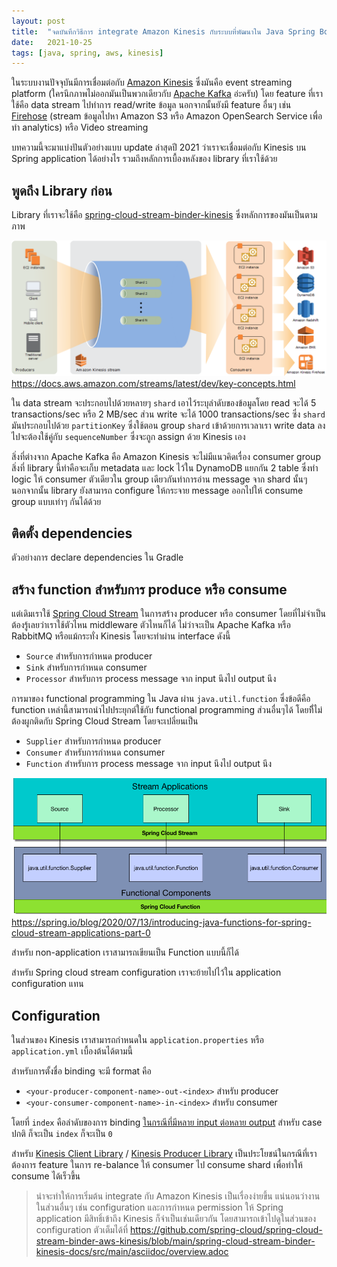 ```yaml
---
layout: post
title:  "จดบันทึกวิธีการ integrate Amazon Kinesis กับระบบที่พัฒนาใน Java Spring Boot"
date:   2021-10-25
tags: [java, spring, aws, kinesis]
---
```


ในระบบงานปัจจุบันมีการเชื่อมต่อกับ [Amazon Kinesis](https://aws.amazon.com/kinesis/) ซึ่งมันคือ event streaming platform (ใครนึกภาพไม่ออกมันเป็นพวกเดียวกับ [Apache Kafka](https://medium.com/linedevth/apache-kafka-%E0%B8%89%E0%B8%9A%E0%B8%B1%E0%B8%9A%E0%B8%9C%E0%B8%B9%E0%B9%89%E0%B9%80%E0%B8%A3%E0%B8%B4%E0%B9%88%E0%B8%A1%E0%B8%95%E0%B9%89%E0%B8%99-1-hello-apache-kafka-242788d4f3c6) อ่ะครับ) โดย feature ที่เราใช้คือ data stream ไปทำการ read/write ข้อมูล นอกจากนั้นยังมี feature อื่นๆ เช่น [Firehose](https://docs.aws.amazon.com/firehose/latest/dev/what-is-this-service.html) (stream ข้อมูลไปหา Amazon S3 หรือ Amazon OpenSearch Service เพื่อทำ analytics) หรือ Video streaming  

บทความนี้จะมาแบ่งปันตัวอย่างแบบ update ล่าสุดปี 2021 ว่าเราจะเชื่อมต่อกับ Kinesis บน Spring application ได้อย่างไร รวมถึงหลักการเบื้องหลังของ library ที่เราใช้ด้วย

## พูดถึง Library ก่อน
Library ที่เราจะใช้คือ [spring-cloud-stream-binder-kinesis](https://github.com/spring-cloud/spring-cloud-stream-binder-aws-kinesis/blob/main/spring-cloud-stream-binder-kinesis-docs/src/main/asciidoc/overview.adoc) ซึ่งหลักการของมันเป็นตามภาพ

![Amazon Kinesis architecture](/assets/2021-10-26-amazon-kinesis-architecture.png)
<https://docs.aws.amazon.com/streams/latest/dev/key-concepts.html>

ใน data stream จะประกอบไปด้วยหลายๆ `shard` เอาไว้ระบุลำดับของข้อมูลโดย read จะได้ 5 transactions/sec หรือ 2 MB/sec ส่วน write จะได้ 1000 transactions/sec ซึ่ง `shard` มันประกอบไปด้วย `partitionKey` ซึ่งใช้ตอน group `shard` เข้าด้วยการเวลาเรา write data ลงไปจะต้องใช้คู่กับ `sequenceNumber` ซึ่งจะถูก assign ด้วย Kinesis เอง  

สิ่งที่ต่างจาก Apache Kafka คือ Amazon Kinesis จะไม่มีแนวคิดเรื่อง consumer group สิ่งที่ library นี้ทำคือจะเก็บ metadata และ lock ไว้ใน DynamoDB แยกกัน 2 table ซึ่งทำ logic ให้ consumer ตัวเดียวใน group เดียวกันทำการอ่าน message จาก shard นั้นๆ นอกจากนั้น library ยังสามารถ configure ให้กระจาย message ออกไปให้ consume group แบบเท่าๆ กันได้ด้วย  

## ติดตั้ง dependencies
ตัวอย่างการ declare dependencies ใน Gradle
<script src="https://gist.github.com/raksit31667/d641b07e833690f18f709a5f6f546521.js"></script>

## สร้าง function สำหรับการ produce หรือ consume
แต่เดิมเราใช้ [Spring Cloud Stream](https://spring.io/projects/spring-cloud-stream) ในการสร้าง producer หรือ consumer โดยที่ไม่จำเป็นต้องรู้เลยว่าเราใช้ตัวไหน middleware ตัวไหนก็ได้ ไม่ว่าจะเป็น Apache Kafka หรือ RabbitMQ หรือแม้กระทั่ง Kinesis โดยจะทำผ่าน interface ดังนี้

- `Source` สำหรับการกำหนด producer
- `Sink` สำหรับการกำหนด consumer
- `Processor` สำหรับการ process message จาก input นึงไป output นึง

<script src="https://gist.github.com/raksit31667/3298085d665dd9b878bdc975f2a1b188.js"></script>

<script src="https://gist.github.com/raksit31667/b097148ca9732b51bf10e7ea0ba3755e.js"></script>

<script src="https://gist.github.com/raksit31667/4b27da51aa114702a03f85c81b61e8a3.js"></script>

การมาของ functional programming ใน Java ผ่าน `java.util.function` ซึ่งข้อดีคือ function เหล่านี้สามารถนำไปประยุกต์ใช้กับ functional programming ส่วนอื่นๆได้ โดยทีี่ไม่ต้องผูกติดกับ Spring Cloud Stream โดยจะเปลี่ยนเป็น

- `Supplier` สำหรับการกำหนด producer
- `Consumer` สำหรับการกำหนด consumer
- `Function` สำหรับการ process message จาก input นึงไป output นึง

<script src="https://gist.github.com/raksit31667/4bdff51c046c6457d5d6e0211a822cd3.js"></script>

<script src="https://gist.github.com/raksit31667/1ac22cfcbf109380f29e642d7f919828.js"></script>

<script src="https://gist.github.com/raksit31667/af49575edfc734d6786b3f324e2c3ebb.js"></script>

![Amazon Kinesis architecture](/assets/2021-10-26-stream-applications-layered-architecture.png)
<https://spring.io/blog/2020/07/13/introducing-java-functions-for-spring-cloud-stream-applications-part-0>

สำหรับ non-application เราสามารถเขียนเป็น Function แบบนี้ก็ได้

<script src="https://gist.github.com/raksit31667/cc5cff857922a99b8fecb3621254fd33.js"></script>

สำหรับ Spring cloud stream configuration เราจะย้ายไปไว้ใน application configuration แทน

## Configuration
ในส่วนของ Kinesis เราสามารถกำหนดใน `application.properties` หรือ `application.yml` เบื้องต้นได้ตามนี้

<script src="https://gist.github.com/raksit31667/ec7c144369fd4d870a21f64a35032509.js"></script>

สำหรับการตั้งชื่อ binding จะมี format คือ

- `<your-producer-component-name>-out-<index>` สำหรับ producer
- `<your-consumer-component-name>-in-<index>` สำหรับ consumer

โดยที่ `index` คือลำดับของการ binding [ในกรณีที่มีหลาย input ต่อหลาย output](https://cloud.spring.io/spring-cloud-stream/reference/html/spring-cloud-stream.html#_functions_with_multiple_input_and_output_arguments) สำหรับ case ปกติ ก็จะเป็น `index` ก็จะเป็น `0`  

สำหรับ [Kinesis Client Library](https://docs.aws.amazon.com/streams/latest/dev/developing-consumers-with-kcl.html) / [Kinesis Producer Library](https://docs.aws.amazon.com/streams/latest/dev/developing-producers-with-kpl.html) เป็นประโยชน์ในกรณีที่เราต้องการ feature ในการ re-balance ให้ consumer ไป consume shard เพื่อทำให้ consume ได้เร็วขึ้น

> น่าจะทำให้การเริ่มต้น integrate กับ Amazon Kinesis เป็นเรื่องง่ายขึ้น แน่นอนว่างานในส่วนอื่นๆ เช่น configuration และการกำหนด permission ให้ Spring application มีสิทธิ์เข้าถึง Kinesis ก็จำเป็นเช่นเดียวกัน โดยสามารถเข้าไปดูในส่วนของ configuration ตัวเต็มได้ที่ <https://github.com/spring-cloud/spring-cloud-stream-binder-aws-kinesis/blob/main/spring-cloud-stream-binder-kinesis-docs/src/main/asciidoc/overview.adoc>














